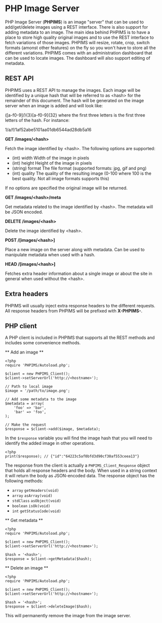 PHP Image Server
================
PHP Image Server (**PHPIMS**) is an image "server" that can be used to add/get/delete images using a REST interface. There is also support for adding metadata to an image. The main idea behind PHPIMS is to have a place to store high quality original images and to use the REST interface to fetch variations of those images. PHPIMS will resize, rotate, crop, switch formats (amonst other features) on the fly so you won't have to store all the different variations. PHPIMS comes with an administration dashboard that can be used to locate images. The dashboard will also support editing of metadata.

REST API
--------
PHPIMS uses a REST API to manage the images. Each image will be identified by a unique hash that will be referred to as &lt;hash&gt; for the remainder of this document. The hash will be generated on the image server when an image is added and will look like:

([a-f0-9]/){3}[a-f0-9]{32} where the first three letters is the first three letters of the hash. For instance:

1/a/f/1af52abe5101aa01db6544ad28db5a16 

**GET /images/&lt;hash&gt;**

Fetch the image identified by &lt;hash&gt;. The following options are supported:

* (int) width Width of the image in pixels
* (int) height Height of the image in pixels
* (string) format The file format (supported formats: jpg, gif and png)
* (int) quality The quality of the resulting image (0-100 where 100 is the best quality. Not all image formats supports this)

If no options are specified the original image will be returned.

**GET /images/&lt;hash&gt;/meta**

Get metadata related to the image identified by &lt;hash&gt;. The metadata will be JSON encoded.

**DELETE /images/&lt;hash&gt;**

Delete the image identified by &lt;hash&gt;.

**POST /[images/&lt;hash&gt;]**

Place a new image on the server along with metadata. Can be used to manipulate metadata when used with a hash.

**HEAD /[images/&lt;hash&gt;]**

Fetches extra header information about a single image or about the site in general when used without the &lt;hash&gt;.

Extra headers
-------------
PHPIMS will usually inject extra response headers to the different requests. All response headers from PHPIMS will be prefixed with **X-PHPIMS-**.

PHP client
----------
A PHP client is included in PHPIMS that supports all the REST methods and includes some convenience methods.

** Add an image **

    <?php
    require 'PHPIMS/Autoload.php';

    $client = new PHPIMS_Client();
    $client->setServerUrl('http://<hostname>');

    // Path to local image    
    $image = '/path/to/image.png';
    
    // Add some metadata to the image
    $metadata = array(
        'foo' => 'bar', 
        'bar' => 'foo',
    );
    
    // Make the request
    $response = $client->add($image, $metadata);
    
In the `$response` variable you will find the image hash that you will need to identify the added image in other operations.

    <?php
    print($response); // {"id":"64223c5af0bfd3d90cf30af553ceea13"}
    
The response from the client is actually a `PHPIMS_Client_Response` object that holds all response headers and the body. When used in a string context it will return the body as JSON-encoded data. The response object has the following methods:

* `array` `getHeaders(void)`
* `array` `asArray(void)`
* `stdClass` `asObject(void)`
* `boolean` `isOk(void)`
* `int` `getStatusCode(void)`

** Get metadata **

    <?php
    require 'PHPIMS/Autoload.php';

    $client = new PHPIMS_Client();
    $client->setServerUrl('http://<hostname>');
    
    $hash = '<hash>';
    $response = $client->getMetadata($hash);

** Delete an image **

    <?php
    require 'PHPIMS/Autoload.php';

    $client = new PHPIMS_Client();
    $client->setServerUrl('http://<hostname>');
    
    $hash = '<hash>';
    $response = $client->deleteImage($hash);
    
This will permanently remove the image from the image server.